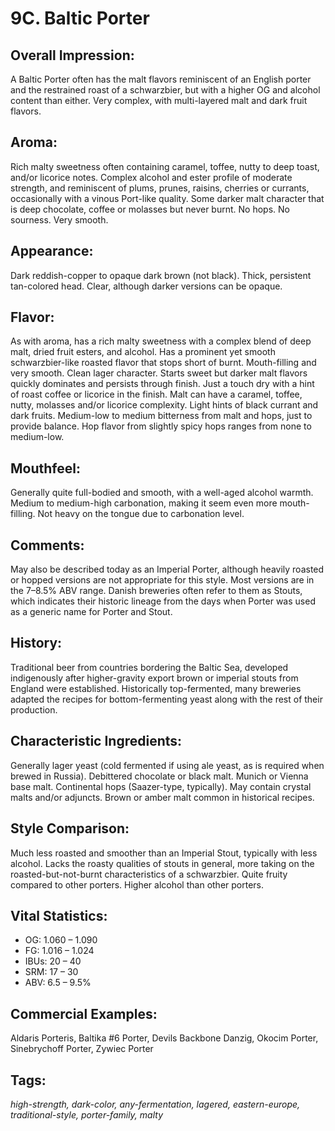 # 9C. Baltic Porter

## Overall Impression: 

A Baltic Porter often has the malt flavors reminiscent of an English porter and the restrained roast of a schwarzbier, but with a higher OG and alcohol content than either. Very complex, with multi-layered malt and dark fruit flavors.

## Aroma: 

Rich malty sweetness often containing caramel, toffee, nutty to deep toast, and/or licorice notes. Complex alcohol and ester profile of moderate strength, and reminiscent of plums, prunes, raisins, cherries or currants, occasionally with a vinous Port-like quality. Some darker malt character that is deep chocolate, coffee or molasses but never burnt. No hops. No sourness. Very smooth.

## Appearance: 

Dark reddish-copper to opaque dark brown (not black). Thick, persistent tan-colored head. Clear, although darker versions can be opaque.

## Flavor: 

As with aroma, has a rich malty sweetness with a complex blend of deep malt, dried fruit esters, and alcohol. Has a prominent yet smooth schwarzbier-like roasted flavor that stops short of burnt. Mouth-filling and very smooth. Clean lager character. Starts sweet but darker malt flavors quickly dominates and persists through finish. Just a touch dry with a hint of roast coffee or licorice in the finish. Malt can have a caramel, toffee, nutty, molasses and/or licorice complexity. Light hints of black currant and dark fruits. Medium-low to medium bitterness from malt and hops, just to provide balance. Hop flavor from slightly spicy hops ranges from none to medium-low.

## Mouthfeel: 

Generally quite full-bodied and smooth, with a well-aged alcohol warmth. Medium to medium-high carbonation, making it seem even more mouth-filling. Not heavy on the tongue due to carbonation level. 

## Comments: 

May also be described today as an Imperial Porter, although heavily roasted or hopped versions are not appropriate for this style. Most versions are in the 7–8.5% ABV range. Danish breweries often refer to them as Stouts, which indicates their historic lineage from the days when Porter was used as a generic name for Porter and Stout.

## History: 

Traditional beer from countries bordering the Baltic Sea, developed indigenously after higher-gravity export brown or imperial stouts from England were established. Historically top-fermented, many breweries adapted the recipes for bottom-fermenting yeast along with the rest of their production.

## Characteristic Ingredients: 

Generally lager yeast (cold fermented if using ale yeast, as is required when brewed in Russia). Debittered chocolate or black malt. Munich or Vienna base malt. Continental hops (Saazer-type, typically). May contain crystal malts and/or adjuncts. Brown or amber malt common in historical recipes.

## Style Comparison: 

Much less roasted and smoother than an Imperial Stout, typically with less alcohol. Lacks the roasty qualities of stouts in general, more taking on the roasted-but-not-burnt characteristics of a schwarzbier. Quite fruity compared to other porters. Higher alcohol than other porters.

## Vital Statistics:	

- OG:	1.060 – 1.090
- FG:	1.016 – 1.024
- IBUs:	20 – 40	
- SRM:	17 – 30	
- ABV:	6.5 – 9.5% 

## Commercial Examples: 

Aldaris Porteris, Baltika #6 Porter, Devils Backbone Danzig, Okocim Porter, Sinebrychoff Porter, Zywiec Porter

## Tags: 

_high-strength, dark-color, any-fermentation, lagered, eastern-europe, traditional-style, porter-family, malty_
